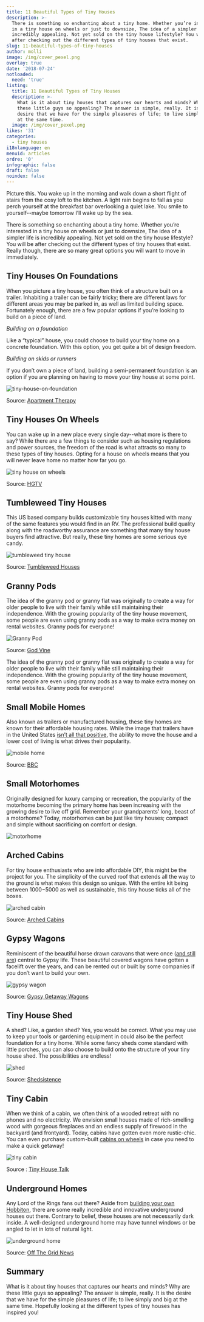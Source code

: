 ```yaml
---
title: 11 Beautiful Types of Tiny Houses
description: >-
  There is something so enchanting about a tiny home. Whether you’re interested
  in a tiny house on wheels or just to downsize, The idea of a simpler life is
  incredibly appealing. Not yet sold on the tiny house lifestyle? You will be
  after checking out the different types of tiny houses that exist.
slug: 11-beautiful-types-of-tiny-houses
author: molli
image: /img/cover_pexel.png
overlay: true
date: '2018-07-24'
notloaded:
  need: 'true'
listing:
  title: 11 Beautiful Types of Tiny Houses
  description: >-
    What is it about tiny houses that captures our hearts and minds? Why are
    these little guys so appealing? The answer is simple, really. It is the
    desire that we have for the simple pleasures of life; to live simply and big
    at the same time.
  image: /img/cover_pexel.png
likes: '31'
categories:
  - tiny houses
i18nlanguage: en
menuid: articles
ordre: '0'
infographic: false
draft: false
noindex: false
---
```

Picture this. You wake up in the morning and walk down a short flight of stairs from the cosy loft to the kitchen. A light rain begins to fall as you perch yourself at the breakfast bar overlooking a quiet lake. You smile to yourself--maybe tomorrow I’ll wake up by the sea.

There is something so enchanting about a tiny home. Whether you’re interested in a tiny house on wheels or just to downsize, The idea of a simpler life is incredibly appealing. Not yet sold on the tiny house lifestyle? You will be after checking out the different types of tiny houses that exist. Really though, there are so many great options you will want to move in immediately. 

## Tiny Houses On Foundations

When you picture a tiny house, you often think of a structure built on a trailer. Inhabiting a trailer can be fairly tricky; there are different laws for different areas you may be parked in, as well as limited building space. Fortunately enough, there are a few popular options if you’re looking to build on a piece of land. 

_Building on a foundation_

Like a “typical” house, you could choose to build your tiny home on a concrete foundation. With this option, you get quite a bit of design freedom. 

_Building on skids or runners_

If you don’t own a piece of land, building a semi-permanent foundation is an option if you are planning on having to move your tiny house at some point. 

![tiny-house-on-foundation](/img/f228e65b0482c7a8a9e013306df49641ed8579ef.jpeg)

Source: [Apartment Therapy](https://www.apartmenttherapy.com/tim-and-hannahs-diy-tiny-tahoe-cabin-house-tour-199722?utm_source=RSS&utm_medium=feed&utm_campaign=Feed%3A+apartmenttherapy%2Fmain+%28AT+Channel%3A+Main%29#_)

## Tiny Houses On Wheels

You can wake up in a new place every single day--what more is there to say? While there are a few things to consider such as housing regulations and power sources, the freedom of the road is what attracts so many to these types of tiny houses. Opting for a house on wheels means that you will never leave home no matter how far you go.

![tiny house on wheels](/img/1455654197246.jpeg)

Source: [HGTV](https://www.hgtv.com/remodel/interior-remodel/tour-the-tiny-toybox-home-pictures)

## Tumbleweed Tiny Houses

This US based company builds customizable tiny houses kitted with many of the same features you would find in an RV. The professional build quality along with the roadworthy assurance are something that many tiny house buyers find attractive. But really, these tiny homes are some serious eye candy.

![tumbleweed tiny house](/img/green-farallon-1450x450.jpg)

Source: [Tumbleweed Houses](https://www.tumbleweedhouses.com/tumbleweed-models/farallon/)

## Granny Pods

The idea of the granny pod or granny flat was originally to create a way for older people to live with their family while still maintaining their independence. With the growing popularity of the tiny house movement, some people are even using granny pods as a way to make extra money on rental websites. Granny pods for everyone! 

![Granny Pod](/img/grannypod_porchcottage.png)

Source: [God Vine](https://www.godvine.com/read/granny-pod-ideas-backyard-1603.html)

The idea of the granny pod or granny flat was originally to create a way for older people to live with their family while still maintaining their independence. With the growing popularity of the tiny house movement, some people are even using granny pods as a way to make extra money on rental websites. Granny pods for everyone! 

## Small Mobile Homes

Also known as trailers or manufactured housing, these tiny homes are known for their affordable housing rates. While the image that trailers have in the United States [isn’t all that positive](https://www.bbc.com/news/magazine-24135022), the ability to move the house and a lower cost of living is what drives their popularity. 

![mobile home](/img/_70075218_oak.jpg)

Source: [BBC](https://www.bbc.com/news/magazine-24135022)

## Small Motorhomes

Originally designed for luxury camping or recreation, the popularity of the motorhome becoming the primary home has been increasing with the growing desire to live off grid. Remember your grandparents’ long, beast of a motorhome? Today, motorhomes can be just like tiny houses; compact and simple without sacrificing on comfort or design.

![motorhome](/img/capture-d’écran-2018-07-27-à-12.42.16.png)

## Arched Cabins

For tiny house enthusiasts who are into affordable DIY, this might be the project for you. The simplicity of the curved roof that extends all the way to the ground is what makes this design so unique. With the entire kit being between $1000-$5000 as well as sustainable, this tiny house ticks all of the boxes. 

![arched cabin](/img/tiny-arched-cabins-03-600x400.jpg)

Source: [Arched Cabins](https://archedcabins.com/index.html)

## Gypsy Wagons

Reminiscent of the beautiful horse drawn caravans that were once ([and still are](https://www.huffingtonpost.com/2013/10/21/iain-mckell_n_4110136.html)) central to Gypsy life. These beautiful covered wagons have gotten a facelift over the years, and can be rented out or built by some companies if you don’t want to build your own. 

![gypsy wagon](/img/8_gypsy.jpg)

Source: [Gypsy Getaway Wagons](https://gypsygetawaywagons.com/)

## Tiny House Shed

A shed? Like, a garden shed? Yes, you would be correct. What you may use to keep your tools or gardening equipment in could also be the perfect foundation for a tiny home. While some fancy sheds come standard with little porches, you can also choose to build onto the structure of your tiny house shed. The possibilities are endless!

![shed](/img/101.jpg)

Source: [Shedsistence ](https://shedsistence.com/finished-photos/)

## Tiny Cabin

When we think of a cabin, we often think of a wooded retreat with no phones and no electricity. We envision small houses made of rich-smelling wood with gorgeous fireplaces and an endless supply of firewood in the backyard (and frontyard). Today, cabins have gotten even more rustic-chic. You can even purchase custom-built [cabins on wheels](http://www.tinyportablecedarcabins.com/) in case you need to make a quick getaway!

![tiny cabin](/img/tiny-modern-rustic-tiny-cabin-vacation-near-asheville-nc-0023-600x450.jpg)

Source : [Tiny House Talk](https://tinyhousetalk.com/330-sq-ft-tiny-cabin-near-asheville/)

## Underground Homes

Any Lord of the Rings fans out there? Aside from [building your own Hobbiton](http://www.viralnova.com/underground-tiny-house/), there are some really incredible and innovative underground houses out there. Contrary to belief, these houses are not necessarily dark inside. A well-designed underground home may have tunnel windows or be angled to let in lots of natural light. 

![underground home](/img/earth-berm-3-fieldstonesuitesdotcom-400x300.jpg)

Source: [Off The Grid News](https://www.offthegridnews.com/grid-threats/the-surprising-facts-about-earth-sheltered-living/)

## Summary

What is it about tiny houses that captures our hearts and minds? Why are these little guys so appealing? The answer is simple, really. It is the desire that we have for the simple pleasures of life; to live simply and big at the same time. Hopefully looking at the different types of tiny houses has inspired you!
